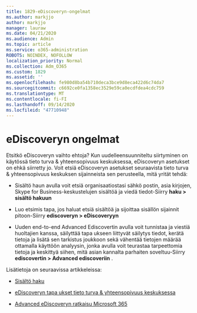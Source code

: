 ```yaml
---
title: 1829-eDiscoveryn-ongelmat
ms.author: markjjo
author: markjjo
manager: lauraw
ms.date: 04/21/2020
ms.audience: Admin
ms.topic: article
ms.service: o365-administration
ROBOTS: NOINDEX, NOFOLLOW
localization_priority: Normal
ms.collection: Adm_O365
ms.custom: 1829
ms.assetid: ''
ms.openlocfilehash: fe980d8ba54b710deca3bce9d8eca422d6c74da7
ms.sourcegitcommit: c6692ce0fa1358ec3529e59ca0ecdfdea4cdc759
ms.translationtype: MT
ms.contentlocale: fi-FI
ms.lasthandoff: 09/14/2020
ms.locfileid: "47710948"
---
```

# <a name="ediscovery-issues"></a>eDiscoveryn ongelmat

Etsitkö eDiscoveryn vaihto ehtoja? Kun uudelleensuunniteltu siirtyminen on käytössä tieto turva & yhteensopivuus keskuksessa, eDiscoveryn asetukset on ehkä siirretty jo.  Voit etsiä eDiscoveryn asetukset seuraavista tieto turva & yhteensopivuus keskuksen sijainneista sen perusteella, mitä yrität tehdä:

- Sisältö haun avulla voit etsiä organisaatiostasi sähkö postin, asia kirjojen, Skype for Business-keskustelujen sisältöä ja viedä tiedot-Siirry **haku > sisältö hakuun**

- Luo etsimis tapa, jos haluat etsiä sisältöä ja sijoittaa sisällön sijainnit pitoon-Siirry **ediscoveryn > eDiscoveryyn**

- Uuden end-to-end Advanced Ediscovertin avulla voit tunnistaa ja viestiä huoltajien kanssa, säilyttää tapa ukseen liittyvät säilytys tiedot, kerätä tietoja ja lisätä sen tarkistus joukkoon sekä vähentää tietojen määrää ottamalla käyttöön analyysin, jonka avulla voit teurastaa tarpeettomia tietoja ja keskittyä siihen, mitä asian kannalta parhaiten soveltuu-Siirry **ediscovertin > Advanced ediscoveriin** .

Lisätietoja on seuraavissa artikkeleissa:

- [Sisältö haku](https://docs.microsoft.com/microsoft-365/compliance/content-search)

- [eDiscoveryn tapa ukset tieto turva & yhteensopivuus keskuksessa](https://docs.microsoft.com/microsoft-365/compliance/ediscovery-cases)

- [Advanced eDiscoveryn ratkaisu Microsoft 365](https://docs.microsoft.com/microsoft-365/compliance/overview-ediscovery-20)
